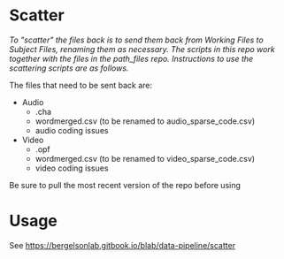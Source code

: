 # Scatter

_To "scatter" the files back is to send them back from Working Files to Subject Files, renaming them as necessary. The scripts in this repo work together with the files in the path_files repo. Instructions to use the scattering scripts are as follows._

The files that need to be sent back are:
* Audio
    * .cha
    * wordmerged.csv (to be renamed to audio_sparse_code.csv)
    * audio coding issues
* Video
    * .opf
    * wordmerged.csv (to be renamed to video_sparse_code.csv)
    * video coding issues

Be sure to pull the most recent version of the repo before using

# Usage

See https://bergelsonlab.gitbook.io/blab/data-pipeline/scatter
